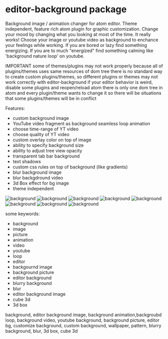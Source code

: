 # editor-background package

Background image / animation changer for atom editor.
Theme independent, feature rich atom plugin for graphic customization.
Change your mood by changing what you looking at most of the time. It really works!
Choose your image or youtube video as background to enchance your feelings
while working.
If you are bored or lazy find something energizing.
If you are to much "energized" find something calming like 'background nature loop' on youtube.

IMPORTANT
some of themes/plugins may not work properly because all of plugins/themes
uses same resources of dom tree
there is no standard way to create custom plugins/themes, so different plugins
or themes may not work correctly with editor-background
if your editor behavior is weird, disable some plugins and reopen/reload atom
there is only one dom tree in atom and every plugin/theme wants to change it
so there will be situations that some plugins/themes will be in conflict



Features:

* custom background image
* YouTube video fragment as background seamless loop animation
* choose time-range of YT video
* choose quality of YT video
* custom overlay color on top of image
* ability to specify background size
* ability to adjust tree view opacity
* transparent tab bar background
* text shadows
* custom css rules on top of background (like gradients)
* blur background image
* blur backgdround video
* 3d Box effect for bg image
* theme independent

![background](http://download.menedzer.net.pl/lion.jpg)
![background](http://download.menedzer.net.pl/trees.jpg)
![background](http://download.menedzer.net.pl/road.jpg)
![background](http://download.menedzer.net.pl/customm.jpg)
![background](http://download.menedzer.net.pl/bg1.jpg)
![background](http://download.menedzer.net.pl/blackops.png)
![background](http://download.menedzer.net.pl/treeview_bg.jpg)
![background](http://download.menedzer.net.pl/editor_matrix.gif)



some keywords:

* background
* image
* picture
* animation
* video
* youtube
* loop
* editor
* backgournd image
* background picture
* editor background
* blurry background
* blur
* editor background image
* cube 3d
* 3d box

background, editor background image, background animation,backgroubd loop, background video, youtube background, background picture, editor bg, customize background, custom background, wallpaper, pattern, blurry background, blur, 3d box, cube 3d
